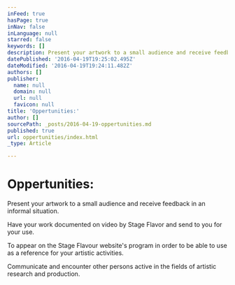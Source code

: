 ```yaml
---
inFeed: true
hasPage: true
inNav: false
inLanguage: null
starred: false
keywords: []
description: Present your artwork to a small audience and receive feedback in an informal situation.
datePublished: '2016-04-19T19:25:02.495Z'
dateModified: '2016-04-19T19:24:11.482Z'
authors: []
publisher:
  name: null
  domain: null
  url: null
  favicon: null
title: 'Oppertunities:'
author: []
sourcePath: _posts/2016-04-19-oppertunities.md
published: true
url: oppertunities/index.html
_type: Article

---
```

# Oppertunities:

Present your artwork to a small audience and receive feedback in an informal situation.

Have your work documented on video by Stage Flavor and send to you for your use.

To appear on the Stage Flavour website's program in order to be able to use as a reference for your artistic activities.

Communicate and encounter other persons active in the fields of artistic research and production.